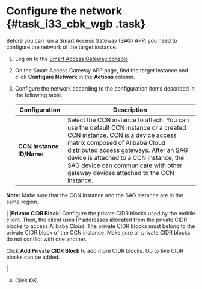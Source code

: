 # Configure the network {#task_i33_cbk_wgb .task}

Before you can run a Smart Access Gateway \(SAG\) APP, you need to configure the network of the target instance.

1.  Log on to the [Smart Access Gateway console](https://smartag.console.aliyun.com/sag/cn-shanghai/sags).
2.  On the Smart Access Gateway APP page, find the target instance and click **Configure Network** in the **Actions** column.
3.  Configure the network according to the configuration items described in the following table. 

    |Configuration|Description|
    |-------------|-----------|
    |**CCN Instance ID/Name**|Select the CCN instance to attach. You can use the default CCN instance or a created CCN instance. CCN is a device access matrix composed of Alibaba Cloud distributed access gateways. After an SAG device is attached to a CCN instance, the SAG device can communicate with other gateway devices attached to the CCN instance.

 **Note:** Make sure that the CCN instance and the SAG instance are in the same region.

 |
    |**Private CIDR Block**| Configure the private CIDR blocks used by the mobile client. Then, the client uses IP addresses allocated from the private CIDR blocks to access Alibaba Cloud. The private CIDR blocks must belong to the private CIDR block of the CCN instance. Make sure all private CIDR blocks do not conflict with one another.

 Click **Add Private CIDR Block** to add more CIDR blocks. Up to five CIDR blocks can be added.

 |

4.  Click **OK**.

